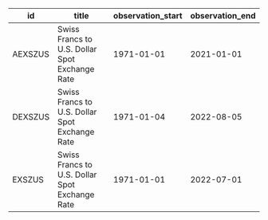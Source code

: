 | id      | title                                          | observation_start   | observation_end   |
|---------|------------------------------------------------|---------------------|-------------------|
| AEXSZUS | Swiss Francs to U.S. Dollar Spot Exchange Rate | 1971-01-01          | 2021-01-01        |
| DEXSZUS | Swiss Francs to U.S. Dollar Spot Exchange Rate | 1971-01-04          | 2022-08-05        |
| EXSZUS  | Swiss Francs to U.S. Dollar Spot Exchange Rate | 1971-01-01          | 2022-07-01        |